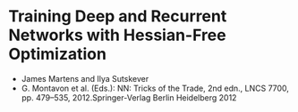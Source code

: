 # Training Deep and Recurrent Networks with Hessian-Free Optimization
* James Martens and Ilya Sutskever
* G. Montavon et al. (Eds.): NN: Tricks of the Trade, 2nd edn.,
  LNCS 7700, pp. 479–535, 2012.Springer-Verlag Berlin Heidelberg 2012
